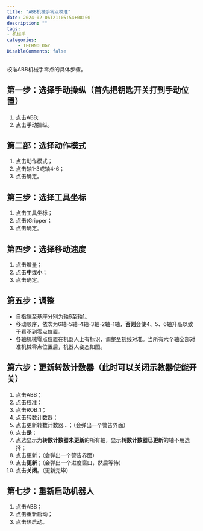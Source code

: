 ```yaml
---
title: "ABB机械手零点校准"
date: 2024-02-06T21:05:54+08:00
description: ""
tags: 
- 机械手
categories:
    - TECHNOLOGY
DisableComments: false
---
```


校准ABB机械手零点的具体步骤。
<!--more-->

## 第一步：选择手动操纵（首先把钥匙开关打到手动位置）
1. 点击ABB;
2. 点击手动操纵。
## 第二部：选择动作模式
1. 点击动作模式；
2. 点击轴1-3或轴4-6；
3. 点击确定。
## 第三步：选择工具坐标
1. 点击工具坐标；
2. 点击tGripper；
3. 点击确定。
## 第四步：选择移动速度
1. 点击增量；
2. 点击**中**或**小**；
3. 点击确定。
## 第五步：调整
- 自指端至基座分别为轴6至轴1。
- 移动顺序，依次为6轴-5轴-4轴-3轴-2轴-1轴，**否则**会使4、5、6轴升高以致于看不到零点位置。
- 各轴机械零点位置在机器人上有标识，调整至刻线对准。当所有六个轴全部对准机械零点位置后，机器人姿态如图。
## 第六步：更新转数计数器（此时可以关闭示教器使能开关）
1. 点击ABB；
2. 点击校准；
3. 点击ROB_1；
4. 点击转数计数器；
5. 点击更新转数计数器...；（会弹出一个警告界面）
6. 点击**是**；
7. 点选显示为**转数计数器未更新**的所有轴，显示**转数计数器已更新**的轴不用选择；
8. 点击更新；（会弹出一个警告界面）
9. 点击**更新**；（会弹出一个进度窗口，然后等待）
10. 点击**关闭**。（更新完毕）
## 第七步：重新启动机器人
1. 点击ABB；
2. 点击重新启动；
3. 点击热启动。
